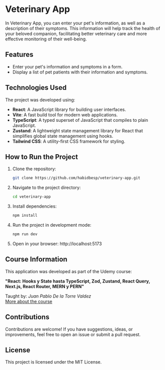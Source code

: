 # Veterinary App

In Veterinary App, you can enter your pet's information, as well as a description of their symptoms. This information will help track the health of your beloved companion, facilitating better veterinary care and more effective monitoring of their well-being.

## Features

- Enter your pet's information and symptoms in a form.
- Display a list of pet patients with their information and symptoms.

## Technologies Used

The project was developed using:

- **React**: A JavaScript library for building user interfaces.
- **Vite**: A fast build tool for modern web applications.
- **TypeScript**: A typed superset of JavaScript that compiles to plain JavaScript.
- **Zustand**: A lightweight state management library for React that simplifies global state management using hooks.
- **Tailwind CSS**: A utility-first CSS framework for styling.

## How to Run the Project

1. Clone the repository:

   ```bash
   git clone https://github.com/habidbesp/veterinary-app.git
   ```

2. Navigate to the project directory:

   ```bash
   cd veterinary-app
   ```

3. Install dependencies:

   ```bash
   npm install
   ```

4. Run the project in development mode:

   ```bash
   npm run dev
   ```

5. Open in your browser: http://localhost:5173

## Course Information

This application was developed as part of the Udemy course:

**"React: Hooks y State hasta TypeScript, Zod, Zustand, React Query, Next.js, React Router, MERN y PERN"**

Taught by: _Juan Pablo De la Torre Valdez_  
[More about the course](https://codigoconjuan.com/)

## Contributions

Contributions are welcome! If you have suggestions, ideas, or improvements, feel free to open an issue or submit a pull request.

## License

This project is licensed under the MIT License.

